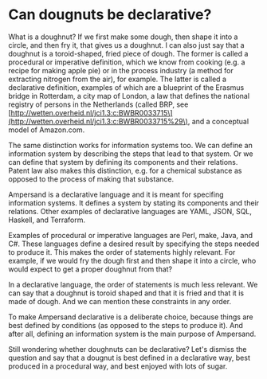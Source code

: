 # Can dougnuts be declarative?

What is a doughnut? If we first make some dough, then shape it into a circle, and then fry it, that gives us a doughnut. I can also just say that a doughnut is a toroid-shaped, fried piece of dough. The former is called a procedural or imperative definition, which we know from cooking \(e.g. a recipe for making apple pie\) or in the process industry \(a method for extracting nitrogen from the air\), for example. The latter is called a declarative definition, examples of which are a blueprint of the Erasmus bridge in Rotterdam, a city map of London, a law that defines the national registry of persons in the Netherlands \(called BRP, see [http://wetten.overheid.nl/jci1.3:c:BWBR0033715\](http://wetten.overheid.nl/jci1.3:c:BWBR0033715%29\), and a conceptual model of Amazon.com.

The same distinction works for information systems too. We can define an information system by describing the steps that lead to that system. Or we can define that system by defining its components and their relations. Patent law also makes this distinction, e.g. for a chemical substance as opposed to the process of making that substance.

Ampersand is a declarative language and it is meant for specifing information systems. It defines a system by stating its components and their relations. Other examples of declarative languages are YAML, JSON, SQL, Haskell, and Terraform.

Examples of procedural or imperative languages are Perl, make, Java, and C\#. These languages define a desired result by specifying the steps needed to produce it. This makes the order of statements highly relevant. For example, if we would fry the dough first and then shape it into a circle, who would expect to get a proper doughnut from that?

In a declarative language, the order of statements is much less relevant. We can say that a doughnut is toroid shaped and that it is fried and that it is made of dough. And we can mention these constraints in any order.

To make Ampersand declarative is a deliberate choice, because things are best defined by conditions \(as opposed to the steps to produce it\). And after all, defining an information system is the main purpose of Ampersand.

Still wondering whether doughnuts can be declarative? Let's dismiss the question and say that a dougnut is best defined in a declarative way, best produced in a procedural way, and best enjoyed with lots of sugar.

